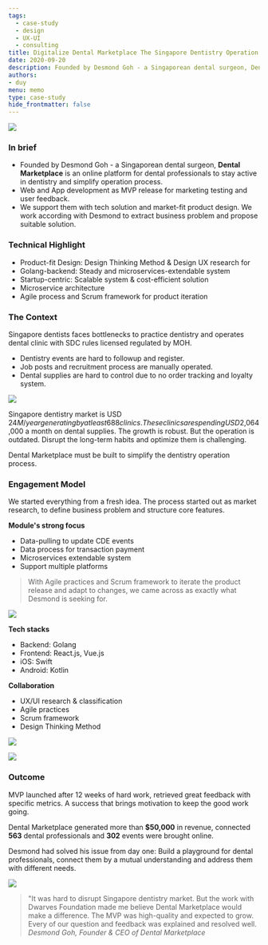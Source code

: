 ```yaml
---
tags: 
  - case-study
  - design
  - UX-UI
  - consulting
title: Digitalize Dental Marketplace The Singapore Dentistry Operation Process
date: 2020-09-20
description: Founded by Desmond Goh - a Singaporean dental surgeon, Dental Marketplace is an online platform for dental professionals to stay active in dentistry and simplify operation process. We support them with tech solution and market-fit product design. We work according with Desmond to extract business problem and propose suitable solution.
authors: 
- duy
menu: memo
type: case-study
hide_frontmatter: false
---
```


![](assets/digitalize-dental-marketplace-the-singapore-dentistry-operation-process_digitalize-dental-marketplace---the-singapore-dentistry-operation-process_750273299ccf35fa1955d76bec350c9e_md5.webp)

### In brief
- Founded by Desmond Goh - a Singaporean dental surgeon, **Dental Marketplace** is an online platform for dental professionals to stay active in dentistry and simplify operation process.
- Web and App development as MVP release for marketing testing and user feedback.
- We support them with tech solution and market-fit product design. We work according with Desmond to extract business problem and propose suitable solution.

### Technical Highlight
- Product-fit Design: Design Thinking Method & Design UX research for 
- Golang-backend: Steady and microservices-extendable system
- Startup-centric: Scalable system & cost-efficient solution
- Microservice architecture 
- Agile process and Scrum framework for product iteration

### The Context
Singapore dentists faces bottlenecks to practice dentistry and operates dental clinic with SDC rules licensed regulated by MOH. 

- Dentistry events are hard to followup and register.
- Job posts and recruitment process are manually operated.
- Dental supplies are hard to control due to no order tracking and loyalty system. 

![](assets/digitalize-dental-marketplace-the-singapore-dentistry-operation-process_digitalize-dental-marketplace---the-singapore-dentistry-operation-process_0a64a21eed5328c78fabbc3310ad4dd0_md5.webp)

Singapore dentistry market is USD $24M/ year generating by at least 688 clinics. These clinics are spending USD$2,064,000 a month on dental supplies. The growth is robust. But the operation is outdated. Disrupt the long-term habits and optimize them is challenging.

Dental Marketplace must be built to simplify the dentistry operation process.

### Engagement Model
We started everything from a fresh idea. The process started out as market research, to define business problem and structure core features. 

**Module's strong focus**

- Data-pulling to update CDE events
- Data process for transaction payment
- Microservices extendable system
- Support multiple platforms

>
> With Agile practices and Scrum framework to iterate the product release and adapt to changes, we came across as exactly what Desmond is seeking for. 

![](assets/digitalize-dental-marketplace-the-singapore-dentistry-operation-process_digitalize-dental-marketplace---the-singapore-dentistry-operation-process_ab7ac6266fe7ab7df8050695751d996c_md5.webp)

**Tech stacks**

- Backend: Golang
- Frontend: React.js, Vue.js
- iOS: Swift 
- Android: Kotlin

**Collaboration**

- UX/UI research & classification
- Agile practices
- Scrum framework
- Design Thinking Method

![](assets/digitalize-dental-marketplace-the-singapore-dentistry-operation-process_digitalize-dental-marketplace---the-singapore-dentistry-operation-process_32cdb72ad303446c1735a18d08137f1b_md5.webp)

![](assets/digitalize-dental-marketplace-the-singapore-dentistry-operation-process_digitalize-dental-marketplace---the-singapore-dentistry-operation-process_5241af2f0c67f40f4385917da088a7d7_md5.webp)

### Outcome
MVP launched after 12 weeks of hard work, retrieved great feedback with specific metrics. A success that brings motivation to keep the good work going.

Dental Marketplace generated more than **$50,000** in revenue, connected **563** dental professionals and **302** events were brought online.

Desmond had solved his issue from day one: Build a playground for dental professionals, connect them by a mutual understanding and address them with different needs.

![](assets/digitalize-dental-marketplace-the-singapore-dentistry-operation-process_digitalize-dental-marketplace---the-singapore-dentistry-operation-process_99617c82d4309f4529b87fa9be52e0cb_md5.webp)

>
> "It was hard to disrupt Singapore dentistry market. But the work  with Dwarves Foundation made me believe Dental Marketplace would make a difference. The MVP was high-quality and expected to grow. Every of our question and feedback was explained and resolved well. 
*Desmond Goh, Founder & CEO of Dental Marketplace*